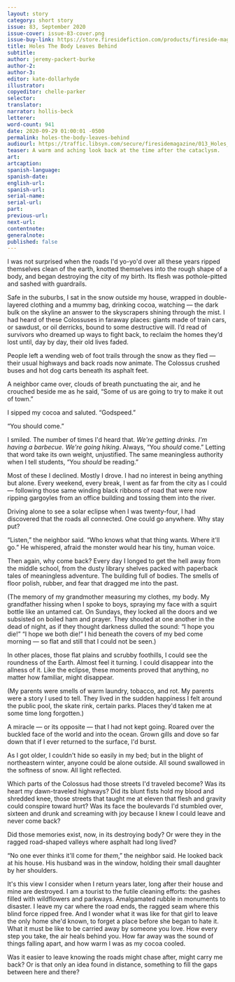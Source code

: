 ```yaml
---
layout: story
category: short story
issue: 83, September 2020
issue-cover: issue-83-cover.png
issue-buy-link: https://store.firesidefiction.com/products/fireside-magazine-issue-83-august-2020
title: Holes The Body Leaves Behind
subtitle:
author: jeremy-packert-burke
author-2:
author-3:
editor: kate-dollarhyde
illustrator:
copyeditor: chelle-parker
selector:
translator:
narrator: hollis-beck
letterer:
word-count: 941
date: 2020-09-29 01:00:01 -0500
permalink: holes-the-body-leaves-behind
audiourl: https://traffic.libsyn.com/secure/firesidemagazine/013_Holes_the_Body_Leaves_Behind.mp3
teaser: A warm and aching look back at the time after the cataclysm.
art:
artcaption:
spanish-language:
spanish-date:
english-url:
spanish-url:
serial-name:
serial-url:
part:
previous-url:
next-url:
contentnote:
generalnote:
published: false
---
```

I was not surprised when the roads I'd yo-yo'd over all these years ripped themselves clean of the earth, knotted themselves into the rough shape of a body, and began destroying the city of my birth. Its flesh was pothole-pitted and sashed with guardrails.

Safe in the suburbs, I sat in the snow outside my house, wrapped in double-layered clothing and a mummy bag, drinking cocoa, watching — the dark bulk on the skyline an answer to the skyscrapers shining through the mist. I had heard of these Colossuses in faraway places: giants made of train cars, or sawdust, or oil derricks, bound to some destructive will. I’d read of survivors who dreamed up ways to fight back, to reclaim the homes they’d lost until, day by day, their old lives faded.

People left a wending web of foot trails through the snow as they fled — their usual highways and back roads now animate. The Colossus crushed buses and hot dog carts beneath its asphalt feet.

A neighbor came over, clouds of breath punctuating the air, and he crouched beside me as he said, “Some of us are going to try to make it out of town.”

I sipped my cocoa and saluted. “Godspeed.”

“You should come.”

I smiled. The number of times I'd heard that. _We're getting drinks. I'm having a barbecue. We're going hiking_. Always, “You _should_ come.” Letting that word take its own weight, unjustified. The same meaningless authority when I tell students, “You _should_ be reading.”

Most of these I declined. Mostly I drove. I had no interest in being anything but alone. Every weekend, every break, I went as far from the city as I could — following those same winding black ribbons of road that were now ripping gargoyles from an office building and tossing them into the river.

Driving alone to see a solar eclipse when I was twenty-four, I had discovered that the roads all connected. One could go anywhere. Why stay put?

“Listen,” the neighbor said. “Who knows what that thing wants. Where it'll go.” He whispered, afraid the monster would hear his tiny, human voice.

Then again, why come back? Every day I longed to get the hell away from the middle school, from the dusty library shelves packed with paperback tales of meaningless adventure. The building full of bodies. The smells of floor polish, rubber, and fear that dragged me into the past.

(The memory of my grandmother measuring my clothes, my body. My grandfather hissing when I spoke to boys, spraying my face with a squirt bottle like an untamed cat. On Sundays, they locked all the doors and we subsisted on boiled ham and prayer. They shouted at one another in the dead of night, as if they thought darkness dulled the sound: “I hope you die!” “I hope we both die!” I hid beneath the covers of my bed come morning — so flat and still that I could not be seen.)

In other places, those flat plains and scrubby foothills, I could see the roundness of the Earth. Almost feel it turning. I could disappear into the allness of it. Like the eclipse, these moments proved that anything, no matter how familiar, might disappear.

(My parents were smells of warm laundry, tobacco, and rot. My parents were a story I used to tell. They lived in the sudden happiness I felt around the public pool, the skate rink, certain parks. Places they'd taken me at some time long forgotten.)

A miracle — or its opposite — that I had not kept going. Roared over the buckled face of the world and into the ocean. Grown gills and dove so far down that if I ever returned to the surface, I'd burst.


As I got older, I couldn't hide so easily in my bed; but in the blight of northeastern winter, anyone could be alone outside. All sound swallowed in the softness of snow. All light reflected.

Which parts of the Colossus had those streets I'd traveled become? Was its heart my dawn-traveled highways? Did its blunt fists hold my blood and shredded knee, those streets that taught me at eleven that flesh and gravity could conspire toward hurt? Was its face the boulevards I'd stumbled over, sixteen and drunk and screaming with joy because I knew I could leave and never come back?

Did those memories exist, now, in its destroying body? Or were they in the ragged road-shaped valleys where asphalt had long lived?

“No one ever thinks it'll come for _them_,” the neighbor said. He looked back at his house. His husband was in the window, holding their small daughter by her shoulders.

It's this view I consider when I return years later, long after their house and mine are destroyed. I am a tourist to the futile cleaning efforts: the gashes filled with wildflowers and parkways. Amalgamated rubble in monuments to disaster. I leave my car where the road ends, the ragged seam where this blind force ripped free. And I wonder what it was like for that girl to leave the only home she'd known, to forget a place before she began to hate it. What it must be like to be carried away by someone you love. How every step you take, the air heals behind you. How far away was the sound of things falling apart, and how warm I was as my cocoa cooled.

Was it easier to leave knowing the roads might chase after, might carry me back? Or is that only an idea found in distance, something to fill the gaps between here and there?
